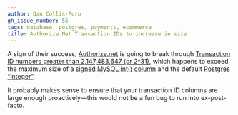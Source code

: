```yaml
---
author: Dan Collis-Puro
gh_issue_number: 55
tags: database, postgres, payments, ecommerce
title: Authorize.Net Transaction IDs to increase in size
---
```


A sign of their success, [Authorize.net](https://www.authorize.net/) is going to break through [Transaction ID numbers greater than 2,147,483,647 (or 2^31)](https://web.archive.org/web/20080912094254/http://www.authorize.net/transid#238187), which happens to exceed the maximum size of a [signed MySQL int() column](http://dev.mysql.com/doc/refman/4.1/en/numeric-types.html) and the default [Postgres “integer”](https://web.archive.org/web/20080912144714/http://dev.mysql.com/doc/refman/4.1/en/numeric-types.html).

It probably makes sense to ensure that your transaction ID columns are large enough proactively—​this would not be a fun bug to run into ex-post-facto.

